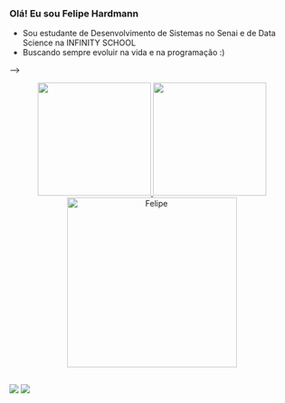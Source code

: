### Olá! Eu sou Felipe Hardmann

- Sou estudante de Desenvolvimento de Sistemas no Senai e de Data Science na INFINITY SCHOOL
- Buscando sempre evoluir na vida e na programação :)

-->

<div align="center">
  <a href="https://github.com/FelipeHardmann">
  <img height="200em" src="https://github-readme-stats.vercel.app/api?username=FelipeHardmann&show_icons=true&theme=dark&include_all_commits=true&count_private=true"/>
  <img height="200em" src="https://github-readme-stats.vercel.app/api/top-langs/?username=FelipeHardmann&layout=compact&langs_count=7&theme=dark"/>
</div>
<div style="display: inline_block" align="center">
  <img align="center" alt="Felipe" height="300" width="300" src="https://skillicons.dev/icons?i=py,mysql,js,java,git,bootstrap,sqlite,linux,vscode&perline=5">
</div>
  
  ##
  
  <div> 
  <a href = "mailto:fashardmann@gmail.com"><img src="https://img.shields.io/badge/-Gmail-%23333?style=for-the-badge&logo=gmail&logoColor=white" target="_blank"></a>
  <a href="https://www.linkedin.com/in/felipe-hardmann-a0bb22212/" target="_blank"><img src="https://img.shields.io/badge/-LinkedIn-%230077B5?style=for-the-badge&logo=linkedin&logoColor=white" target="_blank"></a> 
 
 
</div>
